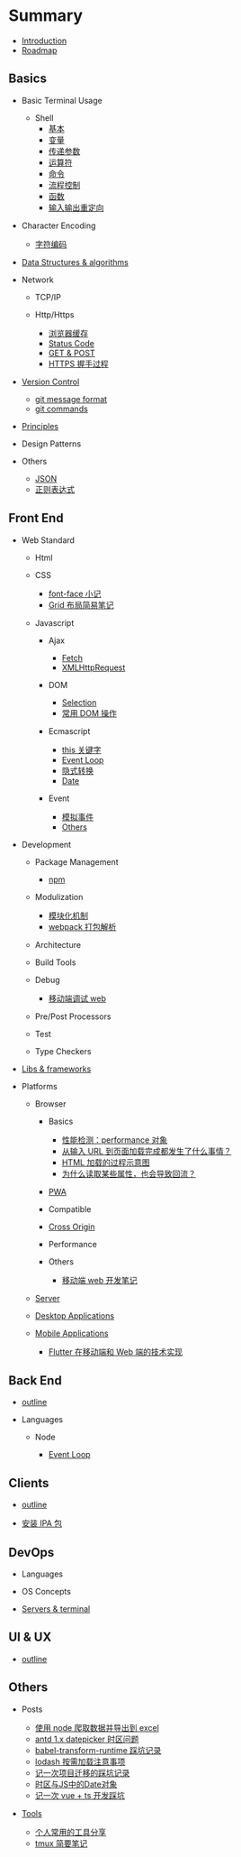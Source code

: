 # Summary

- [Introduction](README.md)
- [Roadmap](chapters/outline.md)

## Basics

- Basic Terminal Usage

  - Shell
    - [基本](chapters/Basics/basic-terminal-usage/shell/1.start.md)
    - [变量](chapters/Basics/basic-terminal-usage/shell/2.变量.md)
    - [传递参数](chapters/Basics/basic-terminal-usage/shell/3.传递参数.md)
    - [运算符](chapters/Basics/basic-terminal-usage/shell/4.运算符.md)
    - [命令](chapters/Basics/basic-terminal-usage/shell/5.命令.md)
    - [流程控制](chapters/Basics/basic-terminal-usage/shell/6.流程控制.md)
    - [函数](chapters/Basics/basic-terminal-usage/shell/7.函数.md)
    - [输入输出重定向](chapters/Basics/basic-terminal-usage/shell/8.输入输出重定向.md)

- Character Encoding

  - [字符编码](chapters/Basics/character-encoding/180508_字符编码.md)

- [Data Structures & algorithms](chapters/Basics/data-structures&algorithms/README.md)

- Network

  - TCP/IP

  - Http/Https

    - [浏览器缓存](chapters/Basics/network/http:https/180320-browser-cache.md)
    - [Status Code](chapters/Basics/network/http:https/180320-status-code.md)
    - [GET & POST](chapters/Basics/network/http:https/180323-get-&-post.md)
    - [HTTPS 握手过程](chapters/Basics/network/http:https/180717-https-process.md)

- [Version Control](chapters/Basics/version-control/README.md)

  - [git message format](chapters/Basics/version-control/170302-git-commit-msg.md)
  - [git commands](chapters/Basics/version-control/180320-git-commands.md)

- [Principles](chapters/Basics/principles/README.md)

- Design Patterns

- Others
  - [JSON](chapters/Basics/others/180323-json.md)
  - [正则表达式](chapters/Basics/others/180801-regexp.md)

## Front End

- Web Standard

  - Html

  - CSS

    - [font-face 小记](chapters/Front-end/web-standard/css/180829-font-face.md)
    - [Grid 布局简易笔记](chapters/Front-end/web-standard/css/181106-grid-glimpse.md)

  - Javascript

    - Ajax

      - [Fetch](chapters/Front-end/web-standard/javascript/ajax/180720-fetch.md)
      - [XMLHttpRequest](chapters/Front-end/web-standard/javascript/ajax/180720-xmlhttprequest.md)

    - DOM

      - [Selection](chapters/Front-end/web-standard/javascript/dom/180322-selection.md)
      - [常用 DOM 操作](chapters/Front-end/web-standard/javascript/dom/180323-dom-api.md)

    - Ecmascript

      - [this 关键字](chapters/Front-end/web-standard/javascript/ecmascript/180409-this解析.md)
      - [Event Loop](chapters/Front-end/web-standard/javascript/ecmascript/180502-eventloop.md#browser)
      - [隐式转换](chapters/Front-end/web-standard/javascript/ecmascript/180710-隐式转换.md)
      - [Date](chapters/Front-end/web-standard/javascript/ecmascript/181119-new-date-params.md)

    - Event

      - [模拟事件](chapters/Front-end/web-standard/javascript/event/180402_simulate_event.md)
      - [Others](chapters/Front-end/web-standard/javascript/others.md)

- Development

  - Package Management

    - [npm](chapters/Front-end/development/package-management/180320-npm.md)

  - Modulization

    - [模块化机制](chapters/Front-end/development/modulization/180320-module-mechanism.md)
    - [webpack 打包解析](chapters/Front-end/development/modulization/180320-webpack-principle.md)

  - Architecture

  - Build Tools

  - Debug

    - [移动端调试 web](chapters/Front-end/development/debug/180323-debug-with-mobile.md)

  - Pre/Post Processors

  - Test

  - Type Checkers

- [Libs & frameworks](chapters/Front-end/libs&frameworks/README.md)

- Platforms

  - Browser

    - Basics

      - [性能检测：performance 对象](chapters/Front-end/platforms/browser/basics/160315-performance-object-workflow.md)
      - [从输入 URL 到页面加载完成都发生了什么事情？](chapters/Front-end/platforms/browser/basics/170309-from-url-to-render.md)
      - [HTML 加载的过程示意图](chapters/Front-end/platforms/browser/basics/180323-html-load-process.md)
      - [为什么读取某些属性，也会导致回流？](chapters/Front-end/platforms/browser/basics/190708-what-cause-reflow.md)

    - [PWA](chapters/Front-end/platforms/browser/PWA/README.md)

    - Compatible

    - [Cross Origin](chapters/Front-end/platforms/browser/cross-origin/README.md)

    - Performance

    - Others

      - [移动端 web 开发笔记](chapters/Front-end/platforms/browser/others/170808-移动端开发小笔记.md)

  - [Server](chapters/Front-end/platforms/server/README.md)

  - [Desktop Applications](chapters/Front-end/platforms/desktop-applications/README.md)

  - [Mobile Applications](chapters/Front-end/platforms/mobile-applications/README.md)
    - [Flutter 在移动端和 Web 端的技术实现](chapters/Front-end/platforms/190620-flutter-dart.md/README.md)

## Back End

- [outline](chapters/Back-end/README.md)

- Languages

  - Node

    - [Event Loop](chapters/Back-end/languages/node/190508-node-eventloop.md)

## Clients

- [outline](chapters/Clients/README.md)

- [安装 IPA 包](chapters/Clients/181027-install-ipa.md)

## DevOps

- Languages

- OS Concepts

- [Servers & terminal](chapters/DevOps/servers&terminal/README.md)

## UI & UX

- [outline](chapters/UI&UX/README.md)

## Others

- Posts
  - [使用 node 爬取数据并导出到 excel](chapters/Others/posts/161017-crawl-and-export-to-excel.md)
  - [antd 1.x datepicker 时区问题](chapters/Others/posts/180413-datepicker-timezone-offset.md)
  - [babel-transform-runtime 踩坑记录](chapters/Others/posts/180514-babel-transform.md)
  - [lodash 按需加载注意事项](chapters/Others/posts/180817-lodash-webpack-plugin.md)
  - [记一次项目迁移的踩坑记录](chapters/Others/posts/180928-migrate-oe-web.md)
  - [时区与JS中的Date对象](chapters/Others/posts/190615-timezone-and-date.md)
  - [记一次 vue + ts 开发踩坑](chapters/Others/posts/190119-vue-&-ts.md)

- [Tools](chapters/Others/tools/readme.md)
  - [个人常用的工具分享](chapters/Others/tools/180802-valuable-tool.md)
  - [tmux 简要笔记](chapters/Others/tools/180411-tmux-commands.md)
